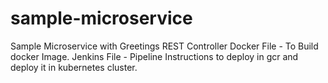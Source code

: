 # sample-microservice
Sample Microservice with Greetings REST Controller
Docker File - To Build docker Image.
Jenkins File - Pipeline Instructions to deploy in gcr and deploy it in kubernetes cluster.
